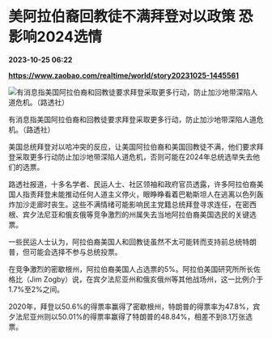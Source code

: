 # 美阿拉伯裔回教徒不满拜登对以政策 恐影响2024选情

**2023-10-25 06:22**

**https://www.zaobao.com/realtime/world/story20231025-1445561**

![有消息指美国阿拉伯裔和回教徒要求拜登采取更多行动，防止加沙地带深陷人道危机。（路透社）](https://static.zaobao.com/s3fs-public/styles/article_large_full/public/articles/2023/10/25/2023-10-24T123648Z985065755RC2KGW9KBYKXRTRMADP3USA-EU-SUBSIDIES.JPG?itok=41CqCkob "有消息指美国阿拉伯裔和回教徒要求拜登采取更多行动，防止加沙地带深陷人道危机。（路透社）")

有消息指美国阿拉伯裔和回教徒要求拜登采取更多行动，防止加沙地带深陷人道危机。（路透社）

美国总统拜登对以哈冲突的反应，让美国阿拉伯裔和美国回教徒不满，他们要求拜登采取更多行动防止加沙地带深陷人道危机，否则可能在2024年总统选举失去他们的选票。

路透社报道，十多名学者、民运人士、社区领袖和政府官员透露，许多阿拉伯裔美国人指责拜登未能推动任何人道主义停火，眼睁睁看着巴勒斯坦人在逃离以色列轰炸加沙走廊时丧生。这些不满情绪可能影响民主党籍总统拜登寻求连任，在密西根、宾夕法尼亚和俄亥俄等竞争激烈的州属失去当地阿拉伯裔美国选民的关键选票。

一些民运人士认为，阿拉伯裔美国人和回教徒虽然不太可能转而支持前总统特朗普，但可能会选择不参与总统投票。

在竞争激烈的密歇根州，阿拉伯裔美国人占选票的5%。阿拉伯美国研究所所长佐格比（Jim Zogby）说，在宾夕法尼亚州和俄亥俄州等其他战场州，这一比例介于1.7%至2%之间。

2020年，拜登以50.6%的得票率赢得了密歇根州，特朗普的得票率为47.8%，宾夕法尼亚州则以50.01%的得票率赢得了特朗普的48.84%，相差不到8.1万张选票。